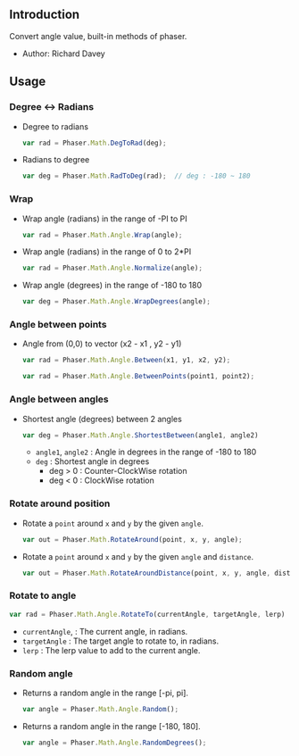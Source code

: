 ## Introduction

Convert angle value, built-in methods of phaser.

- Author: Richard Davey

## Usage

### Degree <-> Radians

- Degree to radians
    ```javascript
    var rad = Phaser.Math.DegToRad(deg);
    ```
- Radians to degree
   ```javascript
   var deg = Phaser.Math.RadToDeg(rad);  // deg : -180 ~ 180
   ```

### Wrap

- Wrap angle (radians) in the range of -PI to PI
   ```javascript
   var rad = Phaser.Math.Angle.Wrap(angle);
   ```
- Wrap angle (radians) in the range of 0 to 2*PI
   ```javascript
   var rad = Phaser.Math.Angle.Normalize(angle);
   ```
- Wrap angle (degrees) in the range of -180 to 180
   ```javascript
   var deg = Phaser.Math.Angle.WrapDegrees(angle);
   ```

### Angle between points

- Angle from (0,0) to vector (x2 - x1 , y2 - y1)
   ```javascript
   var rad = Phaser.Math.Angle.Between(x1, y1, x2, y2);
   ```
   ```javascript
   var rad = Phaser.Math.Angle.BetweenPoints(point1, point2);
   ```

### Angle between angles

- Shortest angle (degrees) between 2 angles
    ```javascript
    var deg = Phaser.Math.Angle.ShortestBetween(angle1, angle2)
    ```
    - `angle1`, `angle2` : Angle in degrees in the range of -180 to 180
    - `deg` : Shortest angle in degrees
        - deg > 0 : Counter-ClockWise rotation
        - deg < 0 : ClockWise rotation

### Rotate around position

- Rotate a `point` around `x` and `y` by the given `angle`.
    ```javascript
    var out = Phaser.Math.RotateAround(point, x, y, angle);
    ```
- Rotate a `point` around `x` and `y` by the given `angle` and `distance`.
    ```javascript
    var out = Phaser.Math.RotateAroundDistance(point, x, y, angle, distance);
    ```

### Rotate to angle

```javascript
var rad = Phaser.Math.Angle.RotateTo(currentAngle, targetAngle, lerp)
```

- `currentAngle`, : The current angle, in radians.
- `targetAngle` : The target angle to rotate to, in radians.
- `lerp` : The lerp value to add to the current angle.

### Random angle

- Returns a random angle in the range [-pi, pi].
   ```javascript
   var angle = Phaser.Math.Angle.Random();
   ```
- Returns a random angle in the range [-180, 180].
   ```javascript
   var angle = Phaser.Math.Angle.RandomDegrees();
   ```